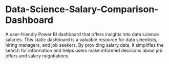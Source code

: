 # Data-Science-Salary-Comparison-Dashboard
 A user-friendly Power BI dashboard that offers insights into data science salaries. This static dashboard is a valuable resource for data scientists, hiring managers, and job seekers. By providing salary data, it simplifies the search for information and helps users make informed decisions about job offers and salary negotiations.
